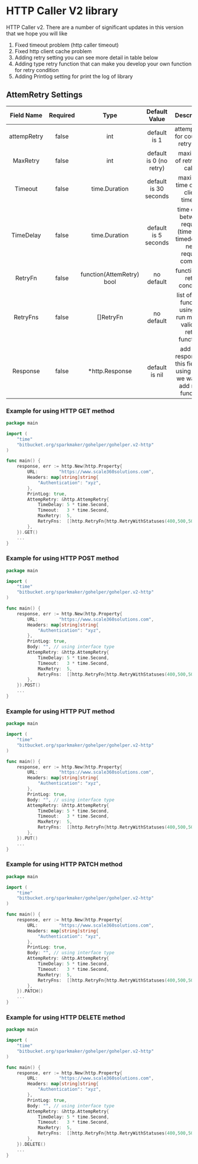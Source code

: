 # HTTP Caller V2 library #
HTTP Caller v2. There are a number of significant updates in this version that we hope you will like

1. Fixed timeout problem (http caller timeout)
2. Fixed http client cache problem
3. Adding retry setting you can see more detail in table below
4. Adding type retry function that can make you develop your own function for retry condition
5. Adding Printlog setting for print the log of library


## AttemRetry Settings ##
| Field Name  | Required |            Type             |      Default Value      |                                 Description                                  |
| :---------: | :------: | :-------------------------: | :---------------------: | :--------------------------------------------------------------------------: |
| attempRetry |  false   |             int             |      default is 1       |                     attempRetry for counting retry total                     |
|  MaxRetry   |  false   |             int             | default is 0 (no retry) |                         maximum of retry http caller                         |
|   Timeout   |  false   |        time.Duration        |  default is 30 seconds  |                     maximum time of http client timeout                      |
|  TimeDelay  |  false   |        time.Duration        |  default is 5 seconds   |    time delay between request (timeout + timedelay = next request coming)    |
|   RetryFn   |  false   | function(AttemRetry) bool |       no default        |                         function for retry condition                         |
|  RetryFns   |  false   |          []RetryFn          |       no default        |    list of retry function using for run mutiple validate retry functions     |
|  Response   |  false   |       *http.Response        |     default is nil      | add http response to this field for using when we want to add retry function |

### Example for using HTTP GET method ###

```go
package main

import (
	"time"
	"bitbucket.org/sparkmaker/gohelper/gohelper.v2-http"
)

func main() {
	response, err := http.New(http.Property{
		URL:        "https://www.scale360solutions.com",
		Headers: map[string]string{
			"Authentication": "xyz",
        },
        PrintLog: true,
        AttempRetry: &http.AttempRetry{
			TimeDelay: 5 * time.Second,
			Timeout:   3 * time.Second,
			MaxRetry:  5,
			RetryFns:  []http.RetryFn{http.RetryWithStatuses(400,500,503)},
        },
	}).GET()
	...
}
```

### Example for using HTTP POST method ###

```go
package main

import (
	"time"
	"bitbucket.org/sparkmaker/gohelper/gohelper.v2-http"
)

func main() {
	response, err := http.New(http.Property{
		URL:        "https://www.scale360solutions.com",
		Headers: map[string]string{
			"Authentication": "xyz",
        },
        PrintLog: true,
        Body: "", // using interface type
        AttempRetry: &http.AttempRetry{
			TimeDelay: 5 * time.Second,
			Timeout:   3 * time.Second,
			MaxRetry:  5,
			RetryFns:  []http.RetryFn{http.RetryWithStatuses(400,500,503)},
		},
	}).POST()
	...
}
```

### Example for using HTTP PUT method ###

```go
package main

import (
	"time"
	"bitbucket.org/sparkmaker/gohelper/gohelper.v2-http"
)

func main() {
	response, err := http.New(http.Property{
		URL:        "https://www.scale360solutions.com",
		Headers: map[string]string{
			"Authentication": "xyz",
        },
        PrintLog: true,
        Body: "", // using interface type
        AttempRetry: &http.AttempRetry{
			TimeDelay: 5 * time.Second,
			Timeout:   3 * time.Second,
			MaxRetry:  5,
			RetryFns:  []http.RetryFn{http.RetryWithStatuses(400,500,503)},
		},
	}).PUT()
	...
}
```

### Example for using HTTP PATCH method ###

```go
package main

import (
	"time"
	"bitbucket.org/sparkmaker/gohelper/gohelper.v2-http"
)

func main() {
	response, err := http.New(http.Property{
		URL:        "https://www.scale360solutions.com",
		Headers: map[string]string{
			"Authentication": "xyz",
        },
        PrintLog: true,
        Body: "", // using interface type
        AttempRetry: &http.AttempRetry{
			TimeDelay: 5 * time.Second,
			Timeout:   3 * time.Second,
			MaxRetry:  5,
			RetryFns:  []http.RetryFn{http.RetryWithStatuses(400,500,503)},
		},
	}).PATCH()
	...
}
```

### Example for using HTTP DELETE method ###

```go
package main

import (
	"time"
	"bitbucket.org/sparkmaker/gohelper/gohelper.v2-http"
)

func main() {
	response, err := http.New(http.Property{
		URL:        "https://www.scale360solutions.com",
		Headers: map[string]string{
			"Authentication": "xyz",
        },
        PrintLog: true,
        Body: "", // using interface type
        AttempRetry: &http.AttempRetry{
			TimeDelay: 5 * time.Second,
			Timeout:   3 * time.Second,
			MaxRetry:  5,
			RetryFns:  []http.RetryFn{http.RetryWithStatuses(400,500,503)},
		},
	}).DELETE()
	...
}
```


